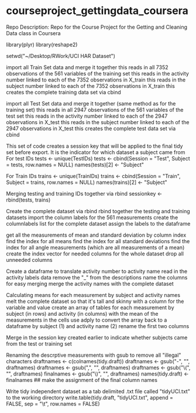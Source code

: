 courseproject_gettingdata_coursera
==================================

Repo Description: Repo for the Course Project for the Getting and Cleaning Data class in Coursera

library(plyr)
library(reshape2)

setwd("~/Desktop/RWork/UCI HAR Dataset")

import all Train Set data and merge it together
this reads in all 7352 observations of the 561 variables of the training set
this reads in the activity number linked to each of the 7352 observations in X_train
this reads in the subject number linked to each of the 7352 observations in X_train
this creates the complete training data set via cbind

import all Test Set data and merge it together (same method as for the training set)
this reads in all 2947 observations of the 561 variables of the test set
this reads in the activity number linked to each of the 2947 observations in X_test
this reads in the subject number linked to each of the 2947 observations in X_test
this creates the complete test data set via cbind

This set of code creates a session key that will be applied to the final tidy set before export. It is the indicator for which dataset a subject came from
For test IDs
tests <- unique(TestIDs)
tests <- cbind(Session = "Test", Subject = tests, row.names = NULL)
names(tests)[2] <- "Subject"

For Train IDs
trains <- unique(TrainIDs)
trains <- cbind(Session = "Train", Subject = trains, row.names = NULL)
names(trains)[2] <- "Subject"

Merging testing and training IDs together via rbind
sessionkey <- rbind(tests, trains)

Create the complete dataset via rbind
rbind together the testing and training datasets
import the column labels for the 561 measurements
create the columnlabels list for the complete dataset
assign the labels to the dataframe

get all the measurements of mean and standard deviation by column index
find the index for all means
find the index for all standard deviations
find the index for all angle measurements (which are all measurements of a mean)
create the index vector for needed columns for the whole dataset
drop all unneeded columns

Create a dataframe to translate activity number to activity name
read in the activity labels data
remove the "_" from the descriptions
name the columns for easy merging
merge the activity names with the complete dataset

Calculating means for each measurement by subject and activity names
melt the complete dataset so that it's tall and skinny with a column for the variable and value
create an array of tables for each measurement by subject (in rows) and activity (in columns) with the mean of the measurements in the cells
use adply to convert the array back to a dataframe by subject (1) and activity name (2)
rename the first two columns

Merge in the session key created earlier to indicate whether subjects came from the test or training set

Renaming the descrptive measurements with gsub to remove all "illegal" characters
draftnames <- c(colnames(tidy.draft))
draftnames <- gsub("-", "", draftnames)
draftnames <- gsub(",", "", draftnames)
draftnames <- gsub("\\(", "", draftnames)
finalnames <- gsub("\\)", "", draftnames)
names(tidy.draft) <- finalnames ## make the assignment of the final column names

Write tidy independent dataset as a tab delimited .txt file called "tidyUCI.txt" to the working directory
write.table(tidy.draft, "tidyUCI.txt", append = FALSE, sep = "\t", row.names = FALSE)
